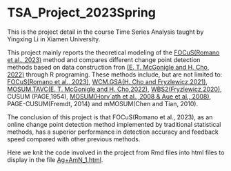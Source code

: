 # TSA_Project_2023Spring
This is the project detail in the course Time Series Analysis taught by Yingxing Li in Xiamen University.

This project mainly reports the theoretical modeling of the [FOCuS(Romano et al., 2023)](https://www.jmlr.org/papers/v24/21-1230.html) method and compares different change point detection methods based on data construction fron [(E. T. McGonigle and H. Cho, 2022)](https://www.sciencedirect.com/science/article/pii/S0167947322002286) through R programing. These methods include, but are not limited to: [FOCuS(Romano et al., 2023)](https://www.mdpi.com/1422-0067/24/11/9722), [WCM.GSA(H. Cho and Fryzlewicz,2021)](https://arxiv.org/abs/2011.13884), [MOSUM.TAVC(E. T. McGonigle and H. Cho,2022)](https://www.sciencedirect.com/science/article/pii/S0167947322002286), [WBS2(Fryzlewicz,2020)](https://link.springer.com/article/10.1007/s42952-020-00060-x), CUSUM (PAGE,1954), [MOSUM(Horv´ath et al., 2008 & Aue et al., 2008)](https://link.springer.com/article/10.1007/s11749-006-0041-7), PAGE-CUSUM(Fremdt, 2014) and mMOSUM(Chen and Tian, 2010).

The conclusion of this project is that FOCuS(Romano et al., 2023), as an online change point detection method implemented by traditional statistical methods, has a superior performance in detection accuracy and feedback speed compared with other previous methods. 

Here we knit the code involved in the project from Rmd files into html files to display in the file [Ag+AmN_1.html](https://github.com/BruceSheng1202/TSA_Project_2023Spring/blob/main/Ag%2BAmN_1.html).
